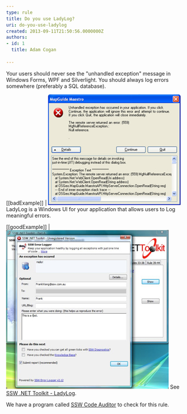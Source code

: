 ```yaml
---
type: rule
title: Do you use LadyLog?
uri: do-you-use-ladylog
created: 2013-09-11T21:50:56.0000000Z
authors:
- id: 1
  title: Adam Cogan

---
```


Your users should never see the "unhandled exception" message in Windows Forms, WPF and Silverlight. You should always log errors somewhere (preferably a SQL database).
 
[[badExample]]
| ![your users should never have unhandled exceptions in Windows Forms](ladylog-bad.jpg)
LadyLog is a Windows UI for your application that allows users to Log meaningful errors.

[[goodExample]]
| ![your users get a nice professional error reporting window](ladylog-good.jpg)
See     [SSW .NET Toolkit - LadyLog](http://www.ssw.com.au/ssw/NetToolKit/04ExceptionReporter.aspx).

We have a program called [SSW Code Auditor](http://www.ssw.com.au/ssw/CodeAuditor/Default.aspx) to check for this rule.
